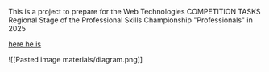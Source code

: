 This is a project to prepare for the Web Technologies COMPETITION TASKS
Regional Stage of the Professional Skills Championship "Professionals" in 2025

[here he is](materials/gaid.pdf)

![[Pasted image materials/diagram.png]]